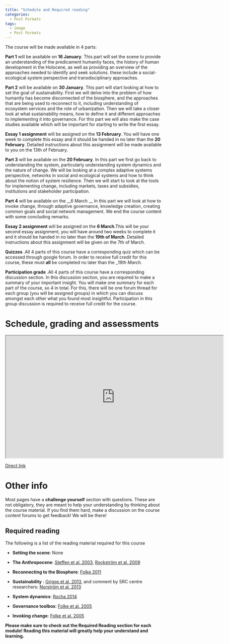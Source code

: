 ```yaml
---
title: "Schedule and Required reading"
categories:
  - Post Formats
tags:
  - image
  - Post Formats
---
```


The course will be made available in 4 parts:

__Part 1__ will be available on __16 January__. This part will set the scene to provide an understanding of the predicament humanity faces, the history of human development in the Holocene, as well as providing an overview of the approaches needed to identify and seek solutions. these include a social-ecological system perspective and transdisciplinary approaches. 

__Part 2__ will be available on __30 January__. This part will start looking at how to set the goal of sustainability. First we will delve into the problem of how humanity has become disconnected of the biosphere, and the approaches that are being used to reconnect to it, including understanding of ecosystem services and the role of urbanization. Then we will take a closer look at what sustainability means, how to define it and different approaches to implementing it into governance. For this part we will also make the case studies available which will be important for starting to write the first essay.

__Essay 1 assignment__ will be assigned on the __13 February__. You will have one week to complete this essay and it should be handed in no later than  the __20 February__. Detailed instructions about this assignment will be made available to you on the 13th of February.

__Part 3__ will be available on the __20 February__. In this part we first go back to understanding the system, particularly understanding system dynamics and the nature of change. We will be looking at a complex adaptive systems perspective, networks in social and ecological systems and how to think about the notion of system resilience. Then we will start to look at the tools for implementing change, including markets, taxes and subsidies, institutions and stakeholder participation.

__Part 4__ will be available on the __6 March __ In this part we will look at how to invoke change, through adaptive governance, knowledge creation, creating common goals and social network management. We end the course content with some concluding remarks. 

__Essay 2 assignment__ will be assigned on the  __6 March__.This will be your second essay assignment, you will have around two weeks to complete it and it should be handed in no later than the  __19th of March__. Detailed instructions about this assignment will be given on the 7th of March.

 __Quizzes__ .All 4 parts of this course have a corresponding quiz which can be accessed through google forum. In order to receive full credit for this course, these must __all__ be completed no later than the  __19th March_.

 __Participation grade__ .All 4 parts of this course have a corresponding discussion section. In this discussion section, you are required to make a summary of your important insight. You will make one summary for each part of the course, so 4 in total. For this, there will be one forum thread for each group (you will be assigned groups) in which you can discuss amongst each other what you found most insightful. Participation in this group discussion is required to receive full credit for the course.

# Schedule, grading and assessments

<iframe width="700"  height="394"  src="https://docs.google.com/document/d/1UXtmPwAKqgbUt07t7mKnmP75yeQPQAGxEGBQeTCGCrk/pub?embedded=true"></iframe>

[Direct link](https://docs.google.com/document/d/1UXtmPwAKqgbUt07t7mKnmP75yeQPQAGxEGBQeTCGCrk/pub?embedded=true)

# Other info

Most pages have a __challenge yourself__ section with questions. These are not obligatory, they are meant to help your understanding by thinking about the course material. If you find them hard, make a discussion on the course content forums to get feedback! We will be there!

## Required reading

The following is a list of the reading material required for this course


* __Setting the scene__:  None

* __The Anthropocene__: [Steffen et al. 2003](http://www.ncbi.nlm.nih.gov/pmc/articles/PMC3357752/), [Rockström et al. 2009](http://www.ecologyandsociety.org/vol14/iss2/art32/)

* __Reconnecting to the Biosphere__: [Folke 2011](http://www.ncbi.nlm.nih.gov/pmc/articles/PMC3357749/)

* __Sustainability__ : [Griggs et al. 2013](https://sustainabledevelopment.un.org/index.php?page=view&type=400&nr=844&menu=1301), and comment by SRC centre researchers: [Norström et al. 2013](../Coursefiles/SocialChangeVital.pdf)

* __System dynamics__: [Rocha 2014](https://lms-sdsn-new-infra.edcastcloud.com/c4x/sdsn/464pb/asset/Regime_Shifts..pdf)

* __Governance toolbox__: [Folke et al. 2005](http://research-legacy.arch.tamu.edu/epsru/Course_Readings/Ldev671MARS689/LDEV671_Readings/AdaptiveGiv_annurev.energy.30.050504.144511.pdf)

* __Invoking change__: [Folke et al. 2005](http://research-legacy.arch.tamu.edu/epsru/Course_Readings/Ldev671MARS689/LDEV671_Readings/AdaptiveGiv_annurev.energy.30.050504.144511.pdf)

 __Please make sure to check out the Required Reading section for each module! Reading this material will greatly help your understand and learning.__ 
